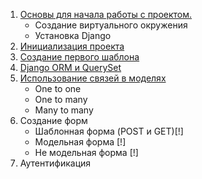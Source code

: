 
1.  [Основы для начала работы с проектом.](https://github.com/dragunov-m/Django-Progress/blob/master/docs/1.%20%D0%9E%D1%81%D0%BD%D0%BE%D0%B2%D1%8B%20%D0%B4%D0%BB%D1%8F%20%D0%BD%D0%B0%D1%87%D0%B0%D0%BB%D0%B0%20%D1%80%D0%B0%D0%B1%D0%BE%D1%82%D1%8B%20%D1%81%20%D0%BF%D1%80%D0%BE%D0%B5%D0%BA%D1%82%D0%BE%D0%BC.md)  
	- Создание виртуального окружения
	- Установка Django
2.  [Инициализация проекта](https://github.com/dragunov-m/Django-Progress/blob/master/docs/2.%20%D0%98%D0%BD%D1%86%D0%B8%D0%B0%D0%BB%D0%B8%D0%B7%D0%B0%D1%86%D0%B8%D1%8F%20%D0%BF%D1%80%D0%BE%D0%B5%D0%BA%D1%82%D0%B0.md)
3.  [Создание первого шаблона](https://github.com/dragunov-m/Django-Progress/blob/master/docs/3.%20%D0%A1%D0%BE%D0%B7%D0%B4%D0%B0%D0%BD%D0%B8%D0%B5%20%D0%BF%D0%B5%D1%80%D0%B2%D0%BE%D0%B3%D0%BE%20%D0%BF%D1%80%D0%B5%D0%B4%D1%81%D1%82%D0%B0%D0%B2%D0%BB%D0%B5%D0%BD%D0%B8%D0%B5.md)
4.  [Django ORM и QuerySet](https://github.com/dragunov-m/Django-Progress/blob/master/docs/4.%20Django%20ORM%20%D0%B8%20QuerySet.md)
5.  [Использование связей в моделях](https://github.com/dragunov-m/Django-Progress/blob/master/docs/5.%20%D0%98%D1%81%D0%BF%D0%BE%D0%BB%D1%8C%D0%B7%D0%BE%D0%B2%D0%B0%D0%BD%D0%B8%D0%B5%20%D1%81%D0%B2%D1%8F%D0%B7%D0%B5%D0%B9%20%D0%B2%20%D0%BC%D0%BE%D0%B4%D0%B5%D0%BB%D1%8F%D1%85.md)
	- One to one 
	- One to many
	- Many to many
6.  Создание форм
	- Шаблонная форма (POST и GET)[!]
	- Модельная форма [!]
	- Не модельная форма [!]
7.  Аутентификация
